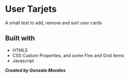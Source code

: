 # User Tarjets

A small test to add, remove and sort user cards

## Built with
- HTML5
- CSS Custom Properties, and some Flex and Grid items
- Javascript

***Created by Gonzalo Morales***